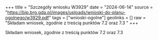 +++
title = "Szczegóły wniosku W3929"
date = "2024-06-14"
source = "https://bip.brg.gda.pl/images/uploads/wnioski-do-planu-ogolnego/w3929.pdf"
tags = ["wnioski-ogolne"]
geolinks = []
raw = "Składam wniosek, zgodnie z treścią punktów 7.2 oraz 7.3 "
+++

Składam wniosek, zgodnie z treścią punktów 7.2 oraz 7.3



